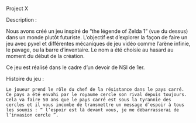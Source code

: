 Project X 

Description : 

Nous avons créé un jeu inspiré de “the légende of Zelda 1” (vue du dessus) dans un monde plutôt futuriste. L’objectif est d’explorer la façon de faire un jeu avec pyxel et différentes mécaniques de jeu vidéo comme l’arène infinie, le pavage, ou la barre d’inventaire. Le nom a été choisie au hasard au moment du début de la création. 

Ce jeu est réalisé dans le cadre d’un devoir de NSI de 1er. 


Histoire du jeu :  

	Le joueur prend le rôle du chef de la résistance dans le pays carré. Ce pays a été envahi par le royaume cercle son rival depuis toujours. Cela va faire 50 ans que le pays carré est sous la tyrannie des cercles et il vous incombe de transmettre un message d’espoir à tous les soumis : “ l’espoir est là devant vous, je me débarrasserai de l‘invasion cercle ”.  